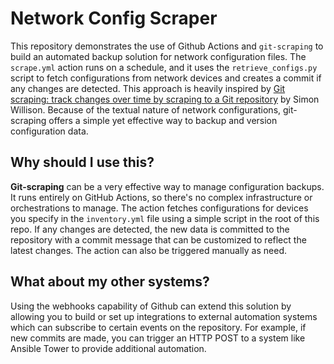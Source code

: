 # Network Config Scraper

This repository demonstrates the use of Github Actions and `git-scraping` to build an automated backup solution for network configuration files. The `scrape.yml` action runs on a schedule, and it uses the `retrieve_configs.py` script to fetch configurations from network devices and creates a commit if any changes are detected. This approach is heavily inspired by [Git scraping: track changes over time by scraping to a Git repository](https://simonwillison.net/2020/Oct/9/git-scraping/)  by Simon Willison. Because of the textual nature of network configurations, git-scraping offers a simple yet effective way to backup and version configuration data.

## Why should I use this?

**Git-scraping** can be a very effective way to manage configuration backups. It runs entirely on GitHub Actions, so there's no complex infrastructure or orchestrations to manage. The action fetches configurations for devices you specify in the `inventory.yml` file using a simple script in the root of this repo. If any changes are detected, the new data is committed to the repository with a commit message that can be customized to reflect the latest changes. The action can also be triggered manually as need. 

## What about my other systems?

Using the webhooks capability of Github can extend this solution by allowing you to build or set up integrations to external automation systems which can subscribe to certain events on the repository. For example, if new commits are made, you can trigger an HTTP POST to a system like Ansible Tower to provide additional automation. 
